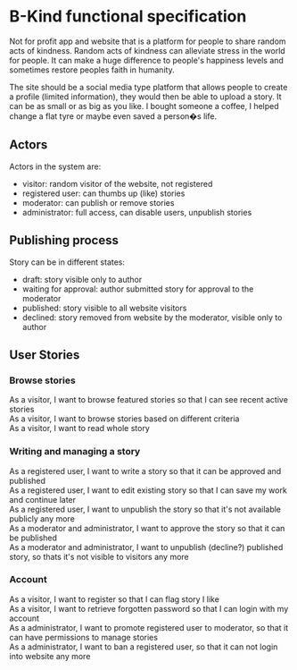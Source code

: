 # B-Kind functional specification

Not for profit app and website that is a platform for people to share random acts of kindness. 
Random acts of kindness can alleviate stress in the world for people. 
It can make a huge difference to people's happiness levels and sometimes restore peoples faith in humanity.
 
The site should be a social media type platform that allows people to create a profile (limited information), 
they would then be able to upload a story. It can be as small or as big as you like. I bought someone a coffee, I helped change a flat tyre or maybe even saved a person�s life.

## Actors

Actors in the system are:  
- visitor: random visitor of the website, not registered
- registered user: can thumbs up (like) stories 
- moderator: can publish or remove stories
- administrator: full access, can disable users, unpublish stories

## Publishing process

Story can be in different states:  
- draft: story visible only to author
- waiting for approval: author submitted story for approval to the moderator
- published: story visible to all website visitors
- declined: story removed from website by the moderator, visible only to author

## User Stories

### Browse stories

As a visitor, I want to browse featured stories so that I can see recent active stories  
As a visitor, I want to browse stories based on different criteria   
As a visitor, I want to read whole story

### Writing and managing a story 

As a registered user, I want to write a story so that it can be approved and published   
As a registered user, I want to edit existing story so that I can save my work and continue later  
As a registered user, I want to unpublish the story so that it's not available publicly any more  
As a moderator and administrator, I want to approve the story so that it can be published   
As a moderator and administrator, I want to unpublish (decline?) published story, so thats it's not visible to visitors any more  

### Account

As a visitor, I want to register so that I can flag story I like  
As a visitor, I want to retrieve forgotten password so that I can login with my account  
As a administrator, I want to promote registered user to moderator, so that it can have permissions to manage stories  
As a administrator, I want to ban a registered user, so that it can not login into website any more





